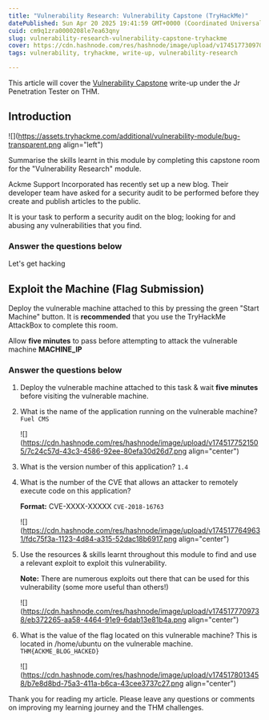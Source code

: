 ```yaml
---
title: "Vulnerability Research: Vulnerability Capstone (TryHackMe)"
datePublished: Sun Apr 20 2025 19:41:59 GMT+0000 (Coordinated Universal Time)
cuid: cm9q1zra0000208le7ea63qny
slug: vulnerability-research-vulnerability-capstone-tryhackme
cover: https://cdn.hashnode.com/res/hashnode/image/upload/v1745177309709/bffc409d-c983-4536-abd1-41c4d47e7315.png
tags: vulnerability, tryhackme, write-up, vulnerability-research

---
```


This article will cover the [Vulnerability Capstone](https://tryhackme.com/room/vulnerabilitycapstone) write-up under the Jr Penetration Tester on THM.

## Introduction

![](https://assets.tryhackme.com/additional/vulnerability-module/bug-transparent.png align="left")

Summarise the skills learnt in this module by completing this capstone room for the "Vulnerability Research" module. 

Ackme Support Incorporated has recently set up a new blog. Their developer team have asked for a security audit to be performed before they create and publish articles to the public. 

It is your task to perform a security audit on the blog; looking for and abusing any vulnerabilities that you find.

### Answer the questions below

Let's get hacking

## Exploit the Machine (Flag Submission)

Deploy the vulnerable machine attached to this by pressing the green "Start Machine" button. It is **recommended** that you use the TryHackMe AttackBox to complete this room.

Allow **five minutes** to pass before attempting to attack the vulnerable machine **MACHINE\_IP**

### Answer the questions below

1. Deploy the vulnerable machine attached to this task & wait **five minutes** before visiting the vulnerable machine.
    
2. What is the name of the application running on the vulnerable machine? `Fuel CMS`  
    
    ![](https://cdn.hashnode.com/res/hashnode/image/upload/v1745177521505/7c24c57d-43c3-4586-92ee-80efa30d26d7.png align="center")
    
3. What is the version number of this application? `1.4`
    
4. What is the number of the CVE that allows an attacker to remotely execute code on this application?
    
    **Format:** CVE-XXXX-XXXXX `CVE-2018-16763`  
    
    ![](https://cdn.hashnode.com/res/hashnode/image/upload/v1745177649631/fdc75f3a-1123-4d84-a315-52dac18b6917.png align="center")
    
5. Use the resources & skills learnt throughout this module to find and use a relevant exploit to exploit this vulnerability.
    
    **Note:** There are numerous exploits out there that can be used for this vulnerability (some more useful than others!)  
    
    ![](https://cdn.hashnode.com/res/hashnode/image/upload/v1745177709738/eb372265-aa58-4464-91e9-6dab13e81b4a.png align="center")
    
6. What is the value of the flag located on this vulnerable machine? This is located in /home/ubuntu on the vulnerable machine. `THM{ACKME_BLOG_HACKED}`
    
    ![](https://cdn.hashnode.com/res/hashnode/image/upload/v1745178013458/b7e8d8bd-75a3-411a-b6ca-43cee3737c27.png align="center")
    

Thank you for reading my article. Please leave any questions or comments on improving my learning journey and the THM challenges.